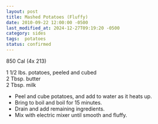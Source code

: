 ```yaml
---
layout: post
title: Mashed Potatoes (Fluffy)
date: 2010-09-22 12:00:00 -0500
last_modified_at: 2024-12-27T09:19:20 -0500
category: sides
tags:  potatoes
status: confirmed
---
```

850 Cal (4x 213)

1 1/2 lbs. potatoes, peeled and cubed  
2 Tbsp. butter  
2 Tbsp. milk  

* Peel and cube potatoes, and add to water as it heats up.
* Bring to boil and boil for 15 minutes.
* Drain and add remaining ingredients.
* Mix with electric mixer until smooth and fluffy.
